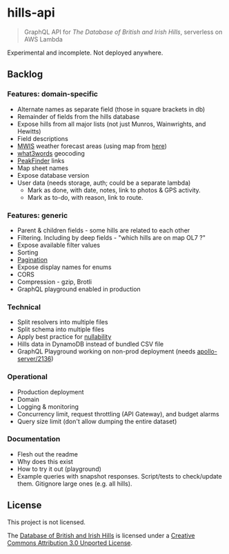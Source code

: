 # hills-api

> GraphQL API for _The Database of British and Irish Hills_, serverless on AWS Lambda

Experimental and incomplete. Not deployed anywhere.

## Backlog

### Features: domain-specific

- Alternate names as separate field (those in square brackets in db)
- Remainder of fields from the hills database
- Expose hills from all major lists (not just Munros, Wainwrights, and Hewitts)
- Field descriptions
- [MWIS](http://www.mwis.org.uk/) weather forecast areas (using map from [here](https://www.walkhighlands.co.uk/Forum/viewtopic.php?f=1&t=85322))
- [what3words](https://docs.what3words.com/api/v3/) geocoding
- [PeakFinder](https://www.peakfinder.org) links
- Map sheet names
- Expose database version
- User data (needs storage, auth; could be a separate lambda)
  - Mark as done, with date, notes, link to photos & GPS activity.
  - Mark as to-do, with reason, link to route.

### Features: generic

- Parent & children fields - some hills are related to each other
- Filtering. Including by deep fields - "which hills are on map OL7 ?"
- Expose available filter values
- Sorting
- [Pagination](https://graphql.org/learn/pagination/)
- Expose display names for enums
- CORS
- Compression - gzip, Brotli
- GraphQL playground enabled in production

### Technical

- Split resolvers into multiple files
- Split schema into multiple files
- Apply best practice for [nullability](https://graphql.org/learn/best-practices/#nullability)
- Hills data in DynamoDB instead of bundled CSV file
- GraphQL Playground working on non-prod deployment (needs [apollo-server/2136](https://github.com/apollographql/apollo-server/issues/2136#issuecomment-458465128))

### Operational

- Production deployment
- Domain
- Logging & monitoring
- Concurrency limit, request throttling (API Gateway), and budget alarms
- Query size limit (don't allow dumping the entire dataset)

### Documentation

- Flesh out the readme
- Why does this exist
- How to try it out (playground)
- Example queries with snapshot responses. Script/tests to check/update them. Gitignore large ones (e.g. all hills).

## License

This project is not licensed.

The [Database of British and Irish Hills](http://www.hills-database.co.uk/) is licensed under a [Creative Commons Attribution 3.0 Unported License](http://creativecommons.org/licenses/by/3.0/deed.en_GB).
